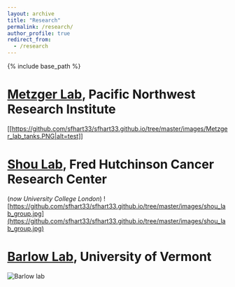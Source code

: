 ```yaml
---
layout: archive
title: "Research"
permalink: /research/
author_profile: true
redirect_from:
  - /research
---
```


{% include base_path %}


[Metzger Lab](https://www.pnri.org/research/labs/metzger-lab/), Pacific Northwest Research Institute
=====
[[https://github.com/sfhart33/sfhart33.github.io/tree/master/images/Metzger_lab_tanks.PNG|alt=test]]

[Shou Lab](https://iris.ucl.ac.uk/iris/browse/profile?upi=WSHOU61), Fred Hutchinson Cancer Research Center
=====
(*now University College London*)
![https://github.com/sfhart33/sfhart33.github.io/tree/master/images/shou_lab_group.jpg](https://github.com/sfhart33/sfhart33.github.io/tree/master/images/shou_lab_group.jpg)

[Barlow Lab](https://www.uvm.edu/cals/asci/barlow-lab), University of Vermont
=====
![Barlow lab](https://github.com/sfhart33/sfhart33.github.io/tree/master/images/barlow_lab_cows.jpg "Barlow lab cows")
